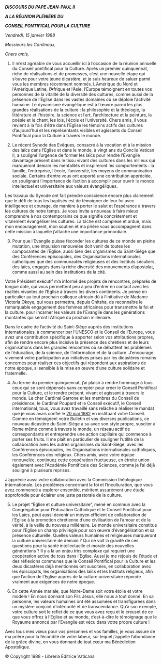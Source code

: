 ***DISCOURS DU PAPE JEAN-PAUL II***

***A LA RÉUNION PLÉNIÈRE DU***

***CONSEIL PONTIFICAL POUR LA CULTURE***

*Vendredi, 15 janvier 1988*

*Messieurs les Cardinaux,*

*Chers amis,*

1. Il m’est agréable de vous accueillir ici à l’occasion de la réunion annuelle du Conseil pontifical pour la Culture. Après un premier quinquennat, riche de réalisations et de promesses, c’est une nouvelle étape qui s’ouvre pour votre jeune dicastère, et je suis heureux de saluer parmi vous les membres récemment nommés. L’Amérique du Nord et l’Amérique Latine, l’Afrique et l’Asie, l’Europe témoignent en toutes vos personnes de la vitalité de la diversité des cultures, comme aussi de la présence de l’Eglise dans les vastes domaines où se déploie l’activité humaine. Le dynamisme évangélique est à l’œuvre parmi les plus grandes réalisations de la culture : la philosophie et la théologie, la littérature et l’histoire, la science et l’art, l’architecture et la peinture, la poésie et le chant, les lois, l’école et l’université. Chers amis, il vous revient à la fois d’être dans l’Eglise les témoins actifs des cultures d’aujourd’hui et les représentants visibles et agissants du Conseil Pontifical pour la Culture à travers le monde.

2. Le récent Synode des Evêques, consacré à la vocation et à la mission des laïcs dans l’Eglise et dans le monde, à vingt ans du Concile Vatican II, a souligné l’urgence de former les laïcs pour rendre l’Evangile davantage présent dans le tissu vivant des cultures dans les milieux qui marqueront demain les mentalités et inspireront les comportements : la famille, l’entreprise, l’école, l’université, les moyens de communication sociale. Certains d’entre vous ont apporté une contribution appréciée, en soulignant l’importance de l’action à accomplir pour ouvrir le monde intellectuel et universitaire aux valeurs évangéliques.

Les travaux du Synode ont fait prendre conscience encore plus clairement que le défi de tous les baptisés est de témoigner de leur foi avec intelligence et courage, de manière à porter le salut et l’espérance à travers les cultures de notre temps. Je vous invite a nouveau à faire mieux comprendre à nos contemporains ce que signifie concrètement et vitalement évangéliser les cultures. La tâche est complexe et ardue, mais mon encouragement, mon soutien et ma prière vous accompagnent dans cette mission à laquelle j’attache une importance primordiale.

3. Pour que l’Evangile puisse féconder les cultures de ce monde en pleine mutation, une impulsion renouvelée doit venir de toutes les composantes de l’Eglise, aussi bien des organismes du Saint-Siège que des Conférences épiscopales, des Organisations internationales catholiques que des communautés religieuses et des Instituts séculiers, des laïcs, engagés dans la riche diversité des mouvements d’apostolat, comme aussi au sein des institutions de la cité.

Votre Président exécutif m’a informé des projets de rencontres, préparés de longue date, qui vous permettent peu à peu d’entrer en contact avec les réalités vivantes de l’Eglise à travers les divers continents. Je pense en particulier au tout prochain colloque africain dû à l’initiative de Madame Victoria Okoye, qui vous permettra, depuis Onitsha, de reconnaître le remarquable engagement des femmes africaines pour transmettre la foi et la culture, pour incarner les valeurs de l’Evangile dans les générations montantes qui seront l’Afrique du prochain millénaire.

Dans le cadre de l’activité du Saint-Siège auprès des institutions internationales, à commencer par l’UNESCO et le Conseil de l’Europe, vous avez une contribution spécifique à apporter selon vos attributions propres, afin de rendre encore plus incisive la présence des chrétiens et de leurs organisations dans les grandes rencontres où se débattent les problèmes de l’éducation, de la science, de l’information et de la culture. J’encourage vivement votre participation aux initiatives prises par les dicastères romains concernés pour réaliser ces objectifs qui répondent aux aspirations de notre époque, si sensible à la mise en œuvre d’une culture solidaire et fraternelle.

4. Au terme du premier quinquennat, j’ai plaisir à rendre hommage à tous ceux qui se sont dépensés sans compter pour créer le Conseil Pontifical pour la Culture, et le rendre présent, vivant et agissant à travers le monde. Le cher Cardinal Garrone et les membres du Conseil de présidence, le Cardinal Poupard et le Conseil exécutif, le Conseil international, tous, vous avez travaillé sans relâche à réaliser le mandat que je vous avais confié le [20 mai 1982](http://www.vatican.va/holy_father/john_paul_ii/letters/documents/hf_jp-ii_let_20051982_foundation-letter_fr.html) en instituant votre Conseil. Comme en témoignent votre Bulletin et vos diverses publications, ce nouveau dicastère du Saint-Siège a su avec son style propre, susciter à Rome même comme à travers le monde, un réseau actif de correspondants et entreprendre une action capillaire qui commence à porter ses fruits. Il me plaît en particulier de souligner l’utilité de la collaboration avec les autres organismes du Saint-Siège, avec les Conférences épiscopales, les Organisations internationales catholiques, les Conférences des religieux. Chers amis, avec votre équipe renouvelée, continuez cette coopération fructueuse, en étroite union également avec l’Académie Pontificale des Sciences, comme je l’ai déjà souligné à plusieurs reprises.

J’apprécie aussi votre collaboration avec la Commission théologique internationale. Les problèmes concernant la foi et l’inculturation, que vous avez commencé a explorer ensemble, méritent assurément une étude approfondie pour éclairer une juste pastorale de la culture.

5. Le projet “Eglise et culture universitaire”, mené en commun avec la Congrégation pour l’Education Catholique et le Conseil Pontifical pour les Laïcs, peut aussi devenir un moyen efficient de collaboration de l’Eglise à la promotion chrétienne d’une civilisation de l’amour et de la vérité, à la veille du nouveau millénaire. Le monde universitaire constitue pour l’Eglise un champ privilégié pour son œuvre d’évangélisation et sa présence culturelle. Quelles valeurs humaines et religieuses marqueront la culture universitaire de demain ? Qui ne voit la gravité de ces questions pour la santé intellectuelle et morale des nouvelles générations ? Il y a là un enjeu très complexe qui requiert une coopération active de tous dans l’Eglise. Aussi je me réjouis de l’étude et des réflexions communes que le Conseil Pontifical pour la Culture et les deux dicastères déjà mentionnés ont suscitées, en collaboration avec les épiscopats, les organisations des laïcs et les Instituts religieux, afin que l’action de l’Eglise auprès de la culture universitaire réponde vraiment aux exigences de notre époque.

6. En cette Année mariale, que Notre-Dame soit votre étoile et votre modèle ! En nous donnant son Fils Jésus, elle nous a tout donné. En sa personne, les valeurs humaines ont été assumées et transfigurées dans un mystère conjoint d’intériorité et de transcendance. Qu’à son exemple, votre culture soit le reflet de ce que vous avez reçu et le creuset de ce que vous offrez à l’Eglise et au monde, c’est-à-dire le témoignage que le Royaume annoncé par l’Evangile est vécu dans votre propre culture !

Avec tous mes vœux pour vos personnes et vos familles, je vous assure de ma prière pour la fécondité de votre labeur, sur lequel j’appelle l’abondance de la grâce divine, en vous donnant de tout cœur ma Bénédiction Apostolique.

© Copyright 1988 - Libreria Editrice Vaticana